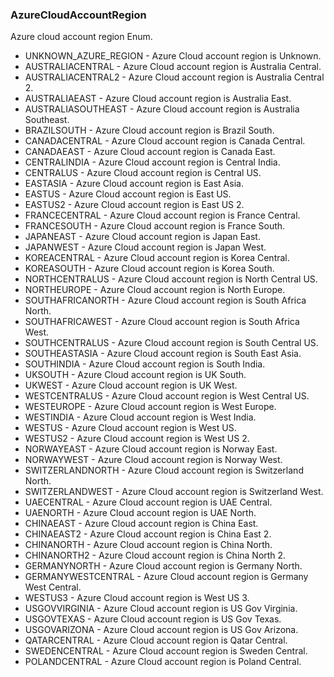 ### AzureCloudAccountRegion
Azure cloud account region Enum.

- UNKNOWN_AZURE_REGION - Azure Cloud account region is Unknown.
- AUSTRALIACENTRAL - Azure Cloud account region is Australia Central.
- AUSTRALIACENTRAL2 - Azure Cloud account region is Australia Central 2.
- AUSTRALIAEAST - Azure Cloud account region is Australia East.
- AUSTRALIASOUTHEAST - Azure Cloud account region is Australia Southeast.
- BRAZILSOUTH - Azure Cloud account region is Brazil South.
- CANADACENTRAL - Azure Cloud account region is Canada Central.
- CANADAEAST - Azure Cloud account region is Canada East.
- CENTRALINDIA - Azure Cloud account region is Central India.
- CENTRALUS - Azure Cloud account region is Central US.
- EASTASIA - Azure Cloud account region is East Asia.
- EASTUS - Azure Cloud account region is East US.
- EASTUS2 - Azure Cloud account region is East US 2.
- FRANCECENTRAL - Azure Cloud account region is France Central.
- FRANCESOUTH - Azure Cloud account region is France South.
- JAPANEAST - Azure Cloud account region is Japan East.
- JAPANWEST - Azure Cloud account region is Japan West.
- KOREACENTRAL - Azure Cloud account region is Korea Central.
- KOREASOUTH - Azure Cloud account region is Korea South.
- NORTHCENTRALUS - Azure Cloud account region is North Central US.
- NORTHEUROPE - Azure Cloud account region is North Europe.
- SOUTHAFRICANORTH - Azure Cloud account region is South Africa North.
- SOUTHAFRICAWEST - Azure Cloud account region is South Africa West.
- SOUTHCENTRALUS - Azure Cloud account region is South Central US.
- SOUTHEASTASIA - Azure Cloud account region is South East Asia.
- SOUTHINDIA - Azure Cloud account region is South India.
- UKSOUTH - Azure Cloud account region is UK South.
- UKWEST - Azure Cloud account region is UK West.
- WESTCENTRALUS - Azure Cloud account region is West Central US.
- WESTEUROPE - Azure Cloud account region is West Europe.
- WESTINDIA - Azure Cloud account region is West India.
- WESTUS - Azure Cloud account region is West US.
- WESTUS2 - Azure Cloud account region is West US 2.
- NORWAYEAST - Azure Cloud account region is Norway East.
- NORWAYWEST - Azure Cloud account region is Norway West.
- SWITZERLANDNORTH - Azure Cloud account region is Switzerland North.
- SWITZERLANDWEST - Azure Cloud account region is Switzerland West.
- UAECENTRAL - Azure Cloud account region is UAE Central.
- UAENORTH - Azure Cloud account region is UAE North.
- CHINAEAST - Azure Cloud account region is China East.
- CHINAEAST2 - Azure Cloud account region is China East 2.
- CHINANORTH - Azure Cloud account region is China North.
- CHINANORTH2 - Azure Cloud account region is China North 2.
- GERMANYNORTH - Azure Cloud account region is Germany North.
- GERMANYWESTCENTRAL - Azure Cloud account region is Germany West Central.
- WESTUS3 - Azure Cloud account region is West US 3.
- USGOVVIRGINIA - Azure Cloud account region is US Gov Virginia.
- USGOVTEXAS - Azure Cloud account region is US Gov Texas.
- USGOVARIZONA - Azure Cloud account region is US Gov Arizona.
- QATARCENTRAL - Azure Cloud account region is Qatar Central.
- SWEDENCENTRAL - Azure Cloud account region is Sweden Central.
- POLANDCENTRAL - Azure Cloud account region is Poland Central.
